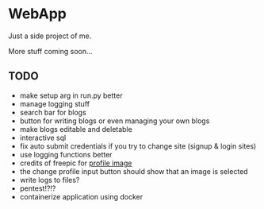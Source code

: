 # WebApp

Just a side project of me.

More stuff coming soon...

## TODO

- make setup arg in run.py better
- manage logging stuff
- search bar for blogs
- button for writing blogs or even managing your own blogs
- make blogs editable and deletable
- interactive sql
- fix auto submit credentials if you try to change site (signup & login sites)
- use logging functions better
- credits of freepic for [profile image](https://www.flaticon.com/de/kostenlose-icons/katze)
- the change profile input button should show that an image is selected
- write logs to files?
- pentest!?!?
- containerize application using docker
